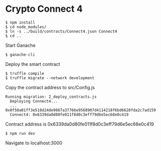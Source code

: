 # Crypto Connect 4
```
$ npm install
$ cd node_modules/
$ ln -s ../build/contracts/Connect4.json Connect4
$ cd ..
```
Start Ganache
```
$ ganache-cli
```
Deploy the smart contract
```
$ truffle compile
$ truffle migrate --network development
```
Copy the contract address to src/Config.js
```
Running migration: 2_deploy_contracts.js
  Deploying Connect4...
  ... 0x0f58a01ff3e518d24de9867a37766e9568907d4114218f6bd6620fda2c7ad159
  Connect4: 0x6339da0d80fe011f8d0c3eff79d6e5ec68e0c419
```
Contract address is 0x6339da0d80fe011f8d0c3eff79d6e5ec68e0c419
```
$ npm run dev
```
Navigate to localhost:3000
